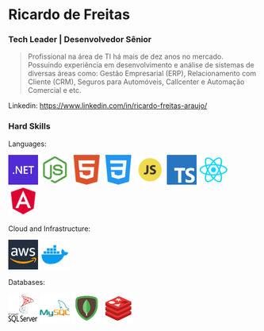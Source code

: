 <h1 align="left">Ricardo de Freitas</h1>
<h3 align="left">Tech Leader | Desenvolvedor Sênior</h3>


<blockquote>Profissional na área de TI há mais de dez anos no mercado. Possuindo experiência em desenvolvimento
e análise de sistemas de diversas áreas como: Gestão Empresarial (ERP), Relacionamento com Cliente
(CRM), Seguros para Automóveis, Callcenter e Automação Comercial e etc.</blockquote>

Linkedin: https://www.linkedin.com/in/ricardo-freitas-araujo/


<h3>Hard Skills</h3>
<p>Languages:</p>
<p>
<img src="net.png" height="60" width="60" alt=".Net"/>
<img src="nodejs.png" height="60" width="60"/>
<img src="html.png" height="60" width="60"/>
<img src="css.png" height="60" width="60"/>
<img src="javascript.png" height="60" width="60"/>
<img src="typescript.png" height="60" width="60"/>
<img src="react.png" height="60" width="60"/>
<img src="angular.png" height="60" width="60"/>  
</p>

<p>Cloud and Infrastructure:</p>
<p>
<img src="aws.png" height="60" width="60"/>
<img src="docker.png" height="60" width="60"/>
</p>

<p>Databases:</p>
<p>
<img src="sqlserver.png" height="60" width="60"/>
<img src="mysql.png" height="60" width="60"/>
<img src="mongodb.png" height="60" width="60"/>
<img src="redis.png" height="60" width="60"/>
</p>






